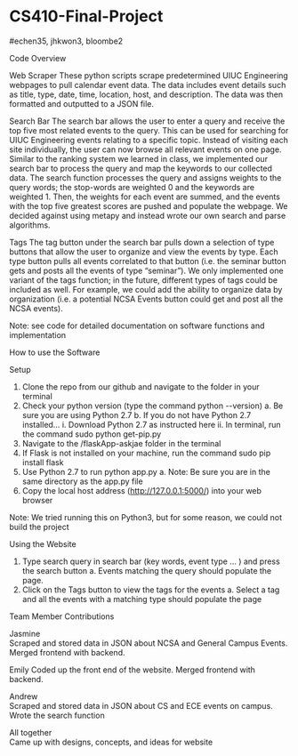 # CS410-Final-Project
#echen35, jhkwon3, bloombe2

Code Overview

Web Scraper
	These python scripts scrape predetermined UIUC Engineering webpages to pull calendar event data. The data includes event details such as title, type, date, time, location, host, and description. The data was then formatted and outputted to a JSON file.

Search Bar
	The search bar allows the user to enter a query and receive the top five most related events to the query. This can be used for searching for UIUC Engineering events relating to a specific topic. Instead of visiting each site individually, the user can now browse all relevant events on one page.
	Similar to the ranking system we learned in class, we implemented our search bar to process the query and map the keywords to our collected data. The search function processes the query and assigns weights to the query words; the stop-words are weighted 0 and the keywords are weighted 1. Then, the weights for each event are summed, and the events with the top five greatest scores are pushed and populate the webpage.  We decided against using metapy and instead wrote our own search and parse algorithms.

Tags
	The tag button under the search bar pulls down a selection of type buttons that allow the user to organize and view the events by type. Each type button pulls all events correlated to that button (i.e. the seminar button gets and posts all the events of type “seminar”).  We only implemented one variant of the tags function; in the future, different types of tags could be included as well. For example, we could add the ability to organize data by organization (i.e. a potential NCSA Events button could get and post all the NCSA events).
	


Note: see code for detailed documentation on software functions and implementation

How to use the Software

Setup
1. Clone the repo from our github and navigate to the folder in your terminal
2. Check your python version (type the command python --version)
	a. Be sure you are using Python 2.7
	b. If you do not have Python 2.7 installed…
		i. Download Python 2.7 as instructed here 
		ii. In terminal, run the command  sudo python get-pip.py
3. Navigate to the /flaskApp-askjae folder in the terminal
4. If Flask is not installed on your machine, run the command sudo pip install flask 
5. Use Python 2.7 to run python app.py
	a. Note: Be sure you are in the same directory as the app.py file
6. Copy the local host address (http://127.0.0.1:5000/) into your web browser

Note: We tried running this on Python3, but for some reason, we could not build the project


Using the Website
1. Type search query in search bar (key words, event type ... ) and press the search button
	a. Events matching the query should populate the page.
2. Click on the Tags button to view the tags for the events
	a. Select a tag and all the events with a matching type should populate the page


Team Member Contributions

Jasmine  
Scraped and stored data in JSON about NCSA and General Campus Events. Merged frontend with backend.

Emily 
Coded up the front end of the website.  Merged frontend with backend.

Andrew  
Scraped and stored data in JSON about CS and ECE events on campus.  Wrote the search function

All together  
Came up with designs, concepts, and ideas for website

